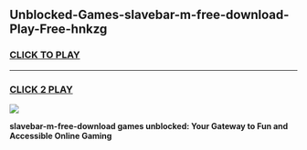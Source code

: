 
## Unblocked-Games-slavebar-m-free-download-Play-Free-hnkzg
<h3>
<a href="https://premium76.site?title=slavebar-m-free-download&ref=21A">CLICK TO PLAY</a></h3>
<hr>

<h3>
<a href="https://premium76.site?title=slavebar-m-free-download&ref=21A">CLICK 2 PLAY</a>
  
</h3>

<a href="https://premium76.site?title=slavebar-m-free-download&ref=21A"><img src="https://clearcache.store/games.png"></a>


**slavebar-m-free-download games unblocked: Your Gateway to Fun and Accessible Online Gaming**
